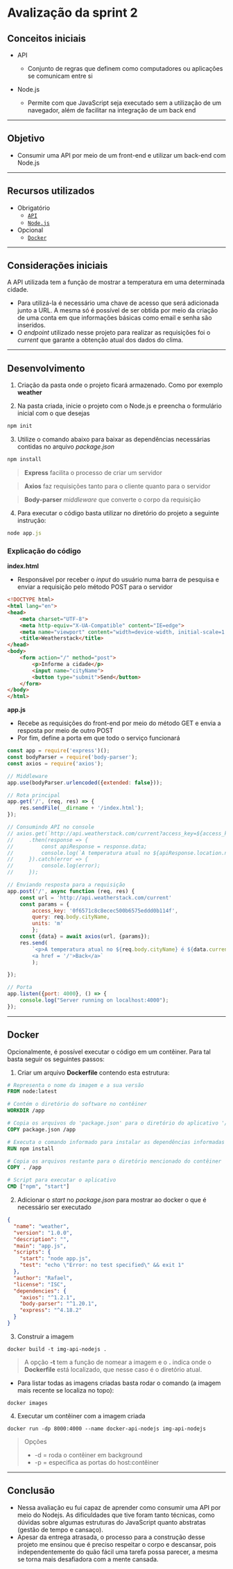 # Avalização da sprint 2

## Conceitos iniciais
* API
    * Conjunto de regras que definem como computadores ou aplicações se comunicam entre si

* Node.js
    * Permite com que JavaScript seja executado sem a utilização de um navegador, além de facilitar na integração de um back end

---

## Objetivo
* Consumir uma API por meio de um front-end e utilizar um back-end com Node.js

---

## Recursos utilizados
* Obrigatório
    * [`API`](https://weatherstack.com)
    * [`Node.js`](https://nodejs.org/en/)
* Opcional
    * [`Docker`](https://www.docker.com/)
---
## Considerações iniciais
A API utilizada tem a função de mostrar a temperatura em uma determinada cidade.
- Para utilizá-la é necessário uma chave de acesso que será adicionada junto a URL. A mesma só é possível de ser obtida por meio da criação de uma conta em que informações básicas como email e senha são inseridos.
- O *endpoint* utilizado nesse projeto para realizar as requisições foi o *current* que garante a obtenção atual dos dados do clima.
---
## Desenvolvimento
1. Criação da pasta onde o projeto ficará armazenado. Como por exemplo **weather**

2. Na pasta criada, inicie o projeto com o Node.js e preencha o formulário inicial com o que desejas
```js
npm init
```
3. Utilize o comando abaixo para baixar as dependências necessárias contidas no arquivo *package.json*
```js
npm install
```
> **Express** facilita o processo de criar um servidor

> **Axios** faz requisições tanto 
para o cliente quanto para o servidor

> **Body-parser** _middleware_ que converte o corpo da requisição

4. Para executar o código basta utilizar no diretório do projeto a seguinte instrução:
```js
node app.js
```
### Explicação do código
**index.html**
* Responsável por receber o *input* do usuário numa barra de pesquisa e enviar a requisição pelo método POST para o servidor
```html
<!DOCTYPE html>
<html lang="en">
<head>
    <meta charset="UTF-8">
    <meta http-equiv="X-UA-Compatible" content="IE=edge">
    <meta name="viewport" content="width=device-width, initial-scale=1.0">
    <title>Weatherstack</title>
</head>
<body>
    <form action="/" method="post">
        <p>Informe a cidade</p>
        <input name="cityName">
        <button type="submit">Send</button>
    </form>
</body>
</html>
```
**app.js**
* Recebe as requisições do front-end por meio do método GET e envia a resposta por meio de outro POST
* Por fim, define a porta em que todo o serviço funcionará
```js
const app = require('express')();
const bodyParser = require('body-parser');
const axios = require('axios');

// Middleware
app.use(bodyParser.urlencoded({extended: false}));

// Rota principal
app.get('/', (req, res) => {
    res.sendFile(__dirname + '/index.html');
});

// Consumindo API no console
// axios.get(`http://api.weatherstack.com/current?access_key=${access_key}&query=Dallas`)
//     .then(response => {
//         const apiResponse = response.data;
//         console.log(`A temperatura atual no ${apiResponse.location.name} é ${apiResponse.current.temperature}℃`);
//     }).catch(error => {
//         console.log(error);
//     });

// Enviando resposta para a requisição
app.post('/', async function (req, res) {
    const url = 'http://api.weatherstack.com/current'
    const params = {
        access_key: '0f6571c8c8ecec500b6575eddd0b114f',
        query: req.body.cityName,
        units: 'm'
        };
    const {data} = await axios(url, {params});
    res.send(
        `<p>A temperatura atual no ${req.body.cityName} é ${data.current.temperature} ℃</p>
        <a href = '/'>Back</a>`
        );

});

// Porta
app.listen({port: 4000}, () => {
    console.log("Server running on localhost:4000");
});
```
---
## Docker
Opcionalmente, é possível executar o código em um contêiner. Para tal basta seguir os seguintes passos:
1. Criar um arquivo **Dockerfile** contendo esta estrutura:
```Dockerfile
# Representa o nome da imagem e a sua versão
FROM node:latest

# Contém o diretório do software no contêiner
WORKDIR /app

# Copia os arquivos do 'package.json' para o diretório do aplicativo '/app'
COPY package.json /app

# Executa o comando informado para instalar as dependências informadas no package.json
RUN npm install

# Copia os arquivos restante para o diretório mencionado do contêiner
COPY . /app

# Script para executar o aplicativo
CMD ["npm", "start"]
```
2. Adicionar o *start* no *package.json* para mostrar ao docker o que é necessário ser executado
```json
{
  "name": "weather",
  "version": "1.0.0",
  "description": "",
  "main": "app.js",
  "scripts": {
    "start": "node app.js",
    "test": "echo \"Error: no test specified\" && exit 1"
  },
  "author": "Rafael",
  "license": "ISC",
  "dependencies": {
    "axios": "^1.2.1",
    "body-parser": "^1.20.1",
    "express": "^4.18.2"
  }
}
```
3. Construir a imagem
```
docker build -t img-api-nodejs .
```
> A opção **-t** tem a função de nomear a imagem e o **.** indica onde o **Dockerfile** está localizado, que nesse caso é o diretório atual.

- Para listar todas as imagens criadas basta rodar o comando (a imagem mais recente se localiza no topo):
```
docker images
```
4. Executar um contêiner com a imagem criada
```
docker run -dp 8000:4000 --name docker-api-nodejs img-api-nodejs
```
> Opções
> - -d = roda o contêiner em background
> - -p = especifica as portas do host:contêiner
---

## Conclusão
* Nessa avaliação eu fui capaz de aprender como consumir uma API por meio do Nodejs. As dificuldades que tive foram tanto técnicas, como dúvidas sobre algumas estruturas do JavaScript quanto abstratas (gestão de tempo e cansaço).
* Apesar da entrega atrasada, o processo para a construção desse projeto me ensinou que é preciso respeitar o corpo e descansar, pois independentemente do quão fácil uma tarefa possa parecer, a mesma se torna mais desafiadora com a mente cansada.
